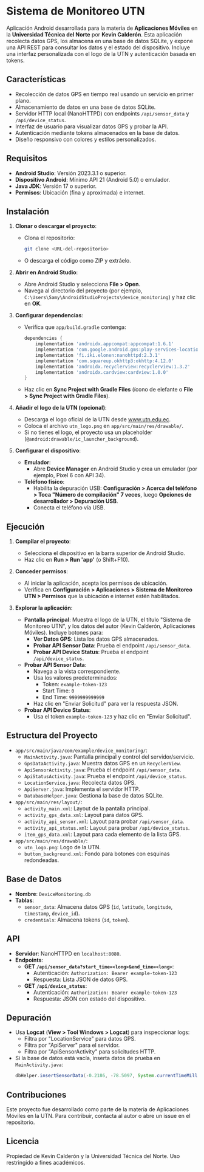 # Sistema de Monitoreo UTN

Aplicación Android desarrollada para la materia de **Aplicaciones Móviles** en la **Universidad Técnica del Norte** por **Kevin Calderón**. Esta aplicación recolecta datos GPS, los almacena en una base de datos SQLite, y expone una API REST para consultar los datos y el estado del dispositivo. Incluye una interfaz personalizada con el logo de la UTN y autenticación basada en tokens.

## Características
- Recolección de datos GPS en tiempo real usando un servicio en primer plano.
- Almacenamiento de datos en una base de datos SQLite.
- Servidor HTTP local (NanoHTTPD) con endpoints `/api/sensor_data` y `/api/device_status`.
- Interfaz de usuario para visualizar datos GPS y probar la API.
- Autenticación mediante tokens almacenados en la base de datos.
- Diseño responsivo con colores y estilos personalizados.

## Requisitos
- **Android Studio**: Versión 2023.3.1 o superior.
- **Dispositivo Android**: Mínimo API 21 (Android 5.0) o emulador.
- **Java JDK**: Versión 17 o superior.
- **Permisos**: Ubicación (fina y aproximada) e internet.

## Instalación

1. **Clonar o descargar el proyecto**:
   - Clona el repositorio:
     ```bash
     git clone <URL-del-repositorio>
     ```
   - O descarga el código como ZIP y extráelo.

2. **Abrir en Android Studio**:
   - Abre Android Studio y selecciona **File > Open**.
   - Navega al directorio del proyecto (por ejemplo, `C:\Users\Samy\AndroidStudioProjects\device_monitoring`) y haz clic en **OK**.

3. **Configurar dependencias**:
   - Verifica que `app/build.gradle` contenga:
     ```gradle
     dependencies {
         implementation 'androidx.appcompat:appcompat:1.6.1'
         implementation 'com.google.android.gms:play-services-location:21.0.1'
         implementation 'fi.iki.elonen:nanohttpd:2.3.1'
         implementation 'com.squareup.okhttp3:okhttp:4.12.0'
         implementation 'androidx.recyclerview:recyclerview:1.3.2'
         implementation 'androidx.cardview:cardview:1.0.0'
     }
     ```
   - Haz clic en **Sync Project with Gradle Files** (ícono de elefante o **File > Sync Project with Gradle Files**).

4. **Añadir el logo de la UTN (opcional)**:
   - Descarga el logo oficial de la UTN desde www.utn.edu.ec.
   - Coloca el archivo `utn_logo.png` en `app/src/main/res/drawable/`.
   - Si no tienes el logo, el proyecto usa un placeholder (`@android:drawable/ic_launcher_background`).

5. **Configurar el dispositivo**:
   - **Emulador**:
     - Abre **Device Manager** en Android Studio y crea un emulador (por ejemplo, Pixel 6 con API 34).
   - **Teléfono físico**:
     - Habilita la depuración USB: **Configuración > Acerca del teléfono > Toca "Número de compilación" 7 veces**, luego **Opciones de desarrollador > Depuración USB**.
     - Conecta el teléfono vía USB.

## Ejecución

1. **Compilar el proyecto**:
   - Selecciona el dispositivo en la barra superior de Android Studio.
   - Haz clic en **Run > Run 'app'** (o Shift+F10).

2. **Conceder permisos**:
   - Al iniciar la aplicación, acepta los permisos de ubicación.
   - Verifica en **Configuración > Aplicaciones > Sistema de Monitoreo UTN > Permisos** que la ubicación e internet estén habilitados.

3. **Explorar la aplicación**:
   - **Pantalla principal**: Muestra el logo de la UTN, el título "Sistema de Monitoreo UTN", y los datos del autor (Kevin Calderón, Aplicaciones Móviles). Incluye botones para:
     - **Ver Datos GPS**: Lista los datos GPS almacenados.
     - **Probar API Sensor Data**: Prueba el endpoint `/api/sensor_data`.
     - **Probar API Device Status**: Prueba el endpoint `/api/device_status`.
   - **Probar API Sensor Data**:
     - Navega a la vista correspondiente.
     - Usa los valores predeterminados:
       - Token: `example-token-123`
       - Start Time: `0`
       - End Time: `9999999999999`
     - Haz clic en "Enviar Solicitud" para ver la respuesta JSON.
   - **Probar API Device Status**:
     - Usa el token `example-token-123` y haz clic en "Enviar Solicitud".

## Estructura del Proyecto
- `app/src/main/java/com/example/device_monitoring/`:
  - `MainActivity.java`: Pantalla principal y control del servidor/servicio.
  - `GpsDataActivity.java`: Muestra datos GPS en un `RecyclerView`.
  - `ApiSensorActivity.java`: Prueba el endpoint `/api/sensor_data`.
  - `ApiStatusActivity.java`: Prueba el endpoint `/api/device_status`.
  - `LocationService.java`: Recolecta datos GPS.
  - `ApiServer.java`: Implementa el servidor HTTP.
  - `DatabaseHelper.java`: Gestiona la base de datos SQLite.
- `app/src/main/res/layout/`:
  - `activity_main.xml`: Layout de la pantalla principal.
  - `activity_gps_data.xml`: Layout para datos GPS.
  - `activity_api_sensor.xml`: Layout para probar `/api/sensor_data`.
  - `activity_api_status.xml`: Layout para probar `/api/device_status`.
  - `item_gps_data.xml`: Layout para cada elemento de la lista GPS.
- `app/src/main/res/drawable/`:
  - `utn_logo.png`: Logo de la UTN.
  - `button_background.xml`: Fondo para botones con esquinas redondeadas.

## Base de Datos
- **Nombre**: `DeviceMonitoring.db`
- **Tablas**:
  - `sensor_data`: Almacena datos GPS (`id`, `latitude`, `longitude`, `timestamp`, `device_id`).
  - `credentials`: Almacena tokens (`id`, `token`).

## API
- **Servidor**: NanoHTTPD en `localhost:8080`.
- **Endpoints**:
  - **GET `/api/sensor_data?start_time=<long>&end_time=<long>`**:
    - Autenticación: `Authorization: Bearer example-token-123`
    - Respuesta: Lista JSON de datos GPS.
  - **GET `/api/device_status`**:
    - Autenticación: `Authorization: Bearer example-token-123`
    - Respuesta: JSON con estado del dispositivo.

## Depuración
- Usa **Logcat** (**View > Tool Windows > Logcat**) para inspeccionar logs:
  - Filtra por "LocationService" para datos GPS.
  - Filtra por "ApiServer" para el servidor.
  - Filtra por "ApiSensorActivity" para solicitudes HTTP.
- Si la base de datos está vacía, inserta datos de prueba en `MainActivity.java`:
  ```java
  dbHelper.insertSensorData(-0.2186, -78.5097, System.currentTimeMillis(), "test-device-1");
  ```

## Contribuciones
Este proyecto fue desarrollado como parte de la materia de Aplicaciones Móviles en la UTN. Para contribuir, contacta al autor o abre un issue en el repositorio.

## Licencia
Propiedad de Kevin Calderón y la Universidad Técnica del Norte. Uso restringido a fines académicos.